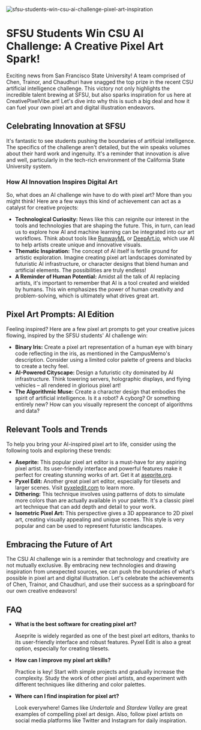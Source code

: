 ![sfsu-students-win-csu-ai-challenge-pixel-art-inspiration](https://images.pexels.com/photos/17483869/pexels-photo-17483869.jpeg?auto=compress&cs=tinysrgb&fit=crop&h=627&w=1200)

# SFSU Students Win CSU AI Challenge: A Creative Pixel Art Spark!

Exciting news from San Francisco State University! A team comprised of Chen, Trainor, and Chaudhuri have snagged the top prize in the recent CSU artificial intelligence challenge. This victory not only highlights the incredible talent brewing at SFSU, but also sparks inspiration for us here at CreativePixelVibe.art! Let's dive into why this is such a big deal and how it can fuel your own pixel art and digital illustration endeavors.

## Celebrating Innovation at SFSU

It's fantastic to see students pushing the boundaries of artificial intelligence. The specifics of the challenge aren't detailed, but the win speaks volumes about their hard work and ingenuity. It's a reminder that innovation is alive and well, particularly in the tech-rich environment of the California State University system.

### How AI Innovation Inspires Digital Art

So, what does an AI challenge win have to do with pixel art? More than you might think! Here are a few ways this kind of achievement can act as a catalyst for creative projects:

*   **Technological Curiosity:** News like this can reignite our interest in the tools and technologies that are shaping the future. This, in turn, can lead us to explore how AI and machine learning can be integrated into our art workflows. Think about tools like [RunwayML](https://runwayml.com/) or [DeepArt.io](https://deepart.io/), which use AI to help artists create unique and innovative visuals.
*   **Thematic Inspiration:** The concept of AI itself is fertile ground for artistic exploration. Imagine creating pixel art landscapes dominated by futuristic AI infrastructure, or character designs that blend human and artificial elements. The possibilities are truly endless!
*   **A Reminder of Human Potential:** Amidst all the talk of AI replacing artists, it's important to remember that AI is a tool created and wielded by humans. This win emphasizes the power of human creativity and problem-solving, which is ultimately what drives great art.

## Pixel Art Prompts: AI Edition

Feeling inspired? Here are a few pixel art prompts to get your creative juices flowing, inspired by the SFSU students' AI challenge win:

*   **Binary Iris:** Create a pixel art representation of a human eye with binary code reflecting in the iris, as mentioned in the CampusMemo's description. Consider using a limited color palette of greens and blacks to create a techy feel.
*   **AI-Powered Cityscape:** Design a futuristic city dominated by AI infrastructure. Think towering servers, holographic displays, and flying vehicles – all rendered in glorious pixel art!
*   **The Algorithmic Muse:** Create a character design that embodies the spirit of artificial intelligence. Is it a robot? A cyborg? Or something entirely new? How can you visually represent the concept of algorithms and data?

## Relevant Tools and Trends

To help you bring your AI-inspired pixel art to life, consider using the following tools and exploring these trends:

*   **Aseprite:** This popular pixel art editor is a must-have for any aspiring pixel artist. Its user-friendly interface and powerful features make it perfect for creating stunning works of art. Get it at [aseprite.org](https://www.aseprite.org/).
*   **Pyxel Edit:** Another great pixel art editor, especially for tilesets and larger scenes. Visit [pyxeledit.com](https://pyxeledit.com/) to learn more.
*   **Dithering:** This technique involves using patterns of dots to simulate more colors than are actually available in your palette. It's a classic pixel art technique that can add depth and detail to your work.
*   **Isometric Pixel Art:** This perspective gives a 3D appearance to 2D pixel art, creating visually appealing and unique scenes. This style is very popular and can be used to represent futuristic landscapes.

## Embracing the Future of Art

The CSU AI challenge win is a reminder that technology and creativity are not mutually exclusive. By embracing new technologies and drawing inspiration from unexpected sources, we can push the boundaries of what's possible in pixel art and digital illustration. Let's celebrate the achievements of Chen, Trainor, and Chaudhuri, and use their success as a springboard for our own creative endeavors!

## FAQ

*   **What is the best software for creating pixel art?**

    Aseprite is widely regarded as one of the best pixel art editors, thanks to its user-friendly interface and robust features. Pyxel Edit is also a great option, especially for creating tilesets.
*   **How can I improve my pixel art skills?**

    Practice is key! Start with simple projects and gradually increase the complexity. Study the work of other pixel artists, and experiment with different techniques like dithering and color palettes.
*   **Where can I find inspiration for pixel art?**

    Look everywhere! Games like *Undertale* and *Stardew Valley* are great examples of compelling pixel art design. Also, follow pixel artists on social media platforms like Twitter and Instagram for daily inspiration.
